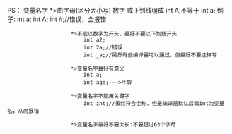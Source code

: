 PS：
					变量名字
						*>由字母(区分大小写) 数字 或下划线组成
							int A;不等于 int a;
							例子: 
								int a;
								int A;
								int #;//错误，会报错 
								
						*>不能以数字为开头，最好不要以下划线开头
							int a2;
							int 2a;//错误 
							int _a;//虽然有些编译器可以通过，但最好不要这样写 
							
						*>变量名字最好有意义 
							int a; 
							int age;--->年龄 
							
						*>变量名字不能用关键字
							int int;//虽然符合全称，但是编译器默认后面int为变量名，从而报错
							
						*>变量名字最好不要太长:不要超过63个字母 